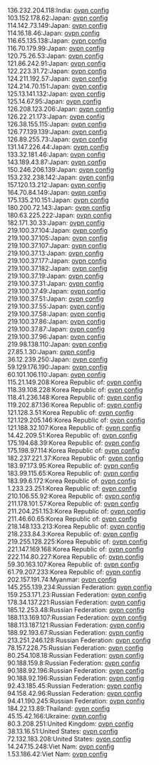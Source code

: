 136.232.204.118:India: [ovpn config](vpn/136_232_204_118.ovpn)  
103.152.178.62:Japan: [ovpn config](vpn/103_152_178_62.ovpn)  
114.142.73.149:Japan: [ovpn config](vpn/114_142_73_149.ovpn)  
114.16.18.46:Japan: [ovpn config](vpn/114_16_18_46.ovpn)  
116.65.135.138:Japan: [ovpn config](vpn/116_65_135_138.ovpn)  
116.70.179.99:Japan: [ovpn config](vpn/116_70_179_99.ovpn)  
120.75.26.53:Japan: [ovpn config](vpn/120_75_26_53.ovpn)  
121.86.242.91:Japan: [ovpn config](vpn/121_86_242_91.ovpn)  
122.223.31.72:Japan: [ovpn config](vpn/122_223_31_72.ovpn)  
124.211.192.57:Japan: [ovpn config](vpn/124_211_192_57.ovpn)  
124.214.70.151:Japan: [ovpn config](vpn/124_214_70_151.ovpn)  
125.13.141.132:Japan: [ovpn config](vpn/125_13_141_132.ovpn)  
125.14.67.95:Japan: [ovpn config](vpn/125_14_67_95.ovpn)  
126.208.123.206:Japan: [ovpn config](vpn/126_208_123_206.ovpn)  
126.22.21.173:Japan: [ovpn config](vpn/126_22_21_173.ovpn)  
126.38.155.115:Japan: [ovpn config](vpn/126_38_155_115.ovpn)  
126.77.139.139:Japan: [ovpn config](vpn/126_77_139_139.ovpn)  
126.89.255.73:Japan: [ovpn config](vpn/126_89_255_73.ovpn)  
131.147.226.44:Japan: [ovpn config](vpn/131_147_226_44.ovpn)  
133.32.181.46:Japan: [ovpn config](vpn/133_32_181_46.ovpn)  
143.189.43.87:Japan: [ovpn config](vpn/143_189_43_87.ovpn)  
150.246.206.139:Japan: [ovpn config](vpn/150_246_206_139.ovpn)  
153.232.238.142:Japan: [ovpn config](vpn/153_232_238_142.ovpn)  
157.120.13.212:Japan: [ovpn config](vpn/157_120_13_212.ovpn)  
164.70.84.149:Japan: [ovpn config](vpn/164_70_84_149.ovpn)  
175.135.210.151:Japan: [ovpn config](vpn/175_135_210_151.ovpn)  
180.200.72.143:Japan: [ovpn config](vpn/180_200_72_143.ovpn)  
180.63.225.222:Japan: [ovpn config](vpn/180_63_225_222.ovpn)  
182.171.30.33:Japan: [ovpn config](vpn/182_171_30_33.ovpn)  
219.100.37.104:Japan: [ovpn config](vpn/219_100_37_104.ovpn)  
219.100.37.105:Japan: [ovpn config](vpn/219_100_37_105.ovpn)  
219.100.37.107:Japan: [ovpn config](vpn/219_100_37_107.ovpn)  
219.100.37.13:Japan: [ovpn config](vpn/219_100_37_13.ovpn)  
219.100.37.177:Japan: [ovpn config](vpn/219_100_37_177.ovpn)  
219.100.37.182:Japan: [ovpn config](vpn/219_100_37_182.ovpn)  
219.100.37.19:Japan: [ovpn config](vpn/219_100_37_19.ovpn)  
219.100.37.31:Japan: [ovpn config](vpn/219_100_37_31.ovpn)  
219.100.37.49:Japan: [ovpn config](vpn/219_100_37_49.ovpn)  
219.100.37.51:Japan: [ovpn config](vpn/219_100_37_51.ovpn)  
219.100.37.55:Japan: [ovpn config](vpn/219_100_37_55.ovpn)  
219.100.37.58:Japan: [ovpn config](vpn/219_100_37_58.ovpn)  
219.100.37.86:Japan: [ovpn config](vpn/219_100_37_86.ovpn)  
219.100.37.87:Japan: [ovpn config](vpn/219_100_37_87.ovpn)  
219.100.37.96:Japan: [ovpn config](vpn/219_100_37_96.ovpn)  
219.98.138.110:Japan: [ovpn config](vpn/219_98_138_110.ovpn)  
27.85.1.30:Japan: [ovpn config](vpn/27_85_1_30.ovpn)  
36.12.239.250:Japan: [ovpn config](vpn/36_12_239_250.ovpn)  
59.129.176.190:Japan: [ovpn config](vpn/59_129_176_190.ovpn)  
60.101.106.110:Japan: [ovpn config](vpn/60_101_106_110.ovpn)  
115.21.149.208:Korea Republic of: [ovpn config](vpn/115_21_149_208.ovpn)  
118.39.108.228:Korea Republic of: [ovpn config](vpn/118_39_108_228.ovpn)  
118.41.236.148:Korea Republic of: [ovpn config](vpn/118_41_236_148.ovpn)  
119.202.87.136:Korea Republic of: [ovpn config](vpn/119_202_87_136.ovpn)  
121.128.3.51:Korea Republic of: [ovpn config](vpn/121_128_3_51.ovpn)  
121.129.205.146:Korea Republic of: [ovpn config](vpn/121_129_205_146.ovpn)  
121.188.32.107:Korea Republic of: [ovpn config](vpn/121_188_32_107.ovpn)  
14.42.209.51:Korea Republic of: [ovpn config](vpn/14_42_209_51.ovpn)  
175.194.68.39:Korea Republic of: [ovpn config](vpn/175_194_68_39.ovpn)  
175.198.97.114:Korea Republic of: [ovpn config](vpn/175_198_97_114.ovpn)  
182.237.221.37:Korea Republic of: [ovpn config](vpn/182_237_221_37.ovpn)  
183.97.173.95:Korea Republic of: [ovpn config](vpn/183_97_173_95.ovpn)  
183.99.115.65:Korea Republic of: [ovpn config](vpn/183_99_115_65.ovpn)  
183.99.6.172:Korea Republic of: [ovpn config](vpn/183_99_6_172.ovpn)  
1.233.23.251:Korea Republic of: [ovpn config](vpn/1_233_23_251.ovpn)  
210.106.55.92:Korea Republic of: [ovpn config](vpn/210_106_55_92.ovpn)  
211.178.101.57:Korea Republic of: [ovpn config](vpn/211_178_101_57.ovpn)  
211.204.251.153:Korea Republic of: [ovpn config](vpn/211_204_251_153.ovpn)  
211.46.60.65:Korea Republic of: [ovpn config](vpn/211_46_60_65.ovpn)  
218.148.133.213:Korea Republic of: [ovpn config](vpn/218_148_133_213.ovpn)  
218.233.84.3:Korea Republic of: [ovpn config](vpn/218_233_84_3.ovpn)  
219.255.128.225:Korea Republic of: [ovpn config](vpn/219_255_128_225.ovpn)  
221.147.169.168:Korea Republic of: [ovpn config](vpn/221_147_169_168.ovpn)  
222.114.80.227:Korea Republic of: [ovpn config](vpn/222_114_80_227.ovpn)  
59.30.163.107:Korea Republic of: [ovpn config](vpn/59_30_163_107.ovpn)  
61.79.207.233:Korea Republic of: [ovpn config](vpn/61_79_207_233.ovpn)  
202.157.191.74:Myanmar: [ovpn config](vpn/202_157_191_74.ovpn)  
145.255.139.234:Russian Federation: [ovpn config](vpn/145_255_139_234.ovpn)  
159.253.171.23:Russian Federation: [ovpn config](vpn/159_253_171_23.ovpn)  
178.34.137.221:Russian Federation: [ovpn config](vpn/178_34_137_221.ovpn)  
185.12.253.48:Russian Federation: [ovpn config](vpn/185_12_253_48.ovpn)  
188.113.169.107:Russian Federation: [ovpn config](vpn/188_113_169_107.ovpn)  
188.113.187.121:Russian Federation: [ovpn config](vpn/188_113_187_121.ovpn)  
188.92.193.67:Russian Federation: [ovpn config](vpn/188_92_193_67.ovpn)  
213.251.246.128:Russian Federation: [ovpn config](vpn/213_251_246_128.ovpn)  
78.157.228.75:Russian Federation: [ovpn config](vpn/78_157_228_75.ovpn)  
80.254.108.18:Russian Federation: [ovpn config](vpn/80_254_108_18.ovpn)  
90.188.159.8:Russian Federation: [ovpn config](vpn/90_188_159_8.ovpn)  
90.188.92.196:Russian Federation: [ovpn config](vpn/90_188_92_196.ovpn)  
90.188.92.196:Russian Federation: [ovpn config](vpn/90_188_92_196.ovpn)  
92.43.185.45:Russian Federation: [ovpn config](vpn/92_43_185_45.ovpn)  
94.158.42.96:Russian Federation: [ovpn config](vpn/94_158_42_96.ovpn)  
94.41.190.245:Russian Federation: [ovpn config](vpn/94_41_190_245.ovpn)  
184.22.13.89:Thailand: [ovpn config](vpn/184_22_13_89.ovpn)  
45.15.42.166:Ukraine: [ovpn config](vpn/45_15_42_166.ovpn)  
80.3.208.251:United Kingdom: [ovpn config](vpn/80_3_208_251.ovpn)  
38.13.16.51:United States: [ovpn config](vpn/38_13_16_51.ovpn)  
72.132.183.208:United States: [ovpn config](vpn/72_132_183_208.ovpn)  
14.247.15.248:Viet Nam: [ovpn config](vpn/14_247_15_248.ovpn)  
1.53.186.42:Viet Nam: [ovpn config](vpn/1_53_186_42.ovpn)  
